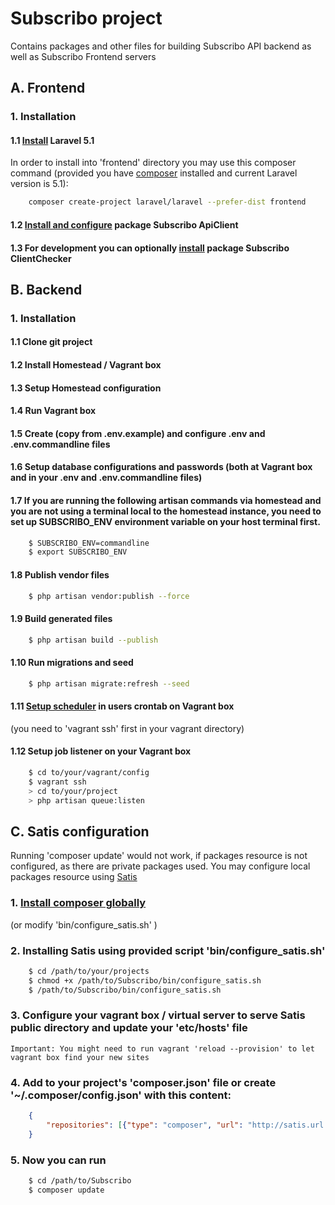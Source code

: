 # Subscribo project

Contains packages and other files for building Subscribo API backend as well as Subscribo Frontend servers

## A. Frontend

### 1. Installation

#### 1.1 [Install](http://laravel.com/docs/5.1/installation) Laravel 5.1

In order to install into 'frontend' directory you may use this composer command
(provided you have [composer](http://getcomposer.org) installed and current Laravel version is 5.1):

```sh
    composer create-project laravel/laravel --prefer-dist frontend
```

#### 1.2 [Install and configure](/vendor/subscribo/apiclient/README.md) package Subscribo ApiClient

#### 1.3 For development you can optionally [install](/vendor/subscribo/clientchecker/README.md) package Subscribo ClientChecker

## B. Backend

### 1. Installation

#### 1.1 Clone git project

#### 1.2 Install Homestead / Vagrant box

#### 1.3 Setup Homestead configuration

#### 1.4 Run Vagrant box

#### 1.5 Create (copy from .env.example) and configure .env and .env.commandline files

#### 1.6 Setup database configurations and passwords (both at Vagrant box and in your .env and .env.commandline files)

#### 1.7 If you are running the following artisan commands via homestead and you are not using a terminal local to the homestead instance, you need to set up SUBSCRIBO_ENV environment variable on your host terminal first.
```sh
    $ SUBSCRIBO_ENV=commandline
    $ export SUBSCRIBO_ENV
```
#### 1.8 Publish vendor files
```sh
    $ php artisan vendor:publish --force
```

#### 1.9 Build generated files
```sh
    $ php artisan build --publish
```

#### 1.10 Run migrations and seed
```sh
    $ php artisan migrate:refresh --seed
```


#### 1.11 [Setup scheduler](http://laravel.com/docs/5.1/scheduling) in users crontab on Vagrant box
(you need to 'vagrant ssh' first in your vagrant directory)

#### 1.12 Setup job listener on your Vagrant box
```sh
    $ cd to/your/vagrant/config
    $ vagrant ssh
    > cd to/your/project
    > php artisan queue:listen
```

## C. Satis configuration

Running 'composer update' would not work, if packages resource is not configured, as there are private packages used.
You may configure local packages resource using [Satis](https://github.com/composer/satis)

### 1. [Install composer globally](https://getcomposer.org/doc/00-intro.md#globally)
(or modify 'bin/configure_satis.sh' )

### 2. Installing Satis using provided script 'bin/configure_satis.sh'

```sh
    $ cd /path/to/your/projects
    $ chmod +x /path/to/Subscribo/bin/configure_satis.sh
    $ /path/to/Subscribo/bin/configure_satis.sh
```

### 3. Configure your vagrant box / virtual server to serve Satis public directory and update your 'etc/hosts' file

    Important: You might need to run vagrant 'reload --provision' to let vagrant box find your new sites

### 4. Add to your project's 'composer.json' file or create '~/.composer/config.json' with this content:
```json
    {
        "repositories": [{"type": "composer", "url": "http://satis.url.you.provided.to.script"}]
    }
```

### 5. Now you can run
```sh
    $ cd /path/to/Subscribo
    $ composer update
```
